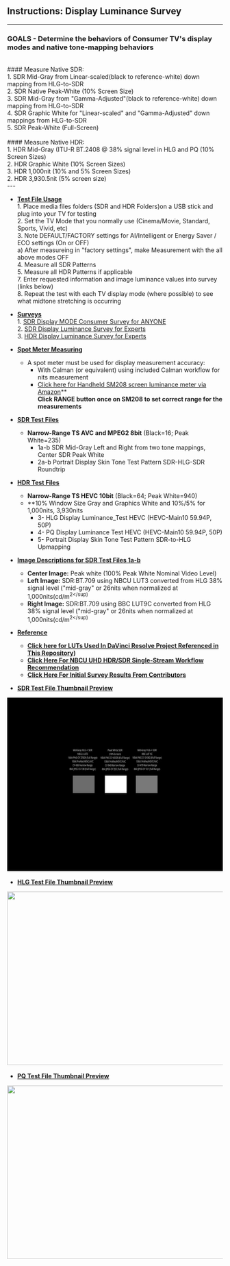 ## Instructions: Display Luminance Survey<br/>
---
### GOALS - Determine the behaviors of Consumer TV's display modes and native tone-mapping behaviors
<br/>
#### Measure Native SDR:<br/>
        1. SDR Mid-Gray from Linear-scaled(black to reference-white) down mapping from HLG-to-SDR<br/>
        2. SDR Native Peak-White (10% Screen Size)<br/>
        3. SDR Mid-Gray from "Gamma-Adjusted"(black to reference-white) down mapping from HLG-to-SDR<br/>
        4. SDR Graphic White for "Linear-scaled" and "Gamma-Adjusted" down mappings from HLG-to-SDR<br/>
        5. SDR Peak-White (Full-Screen)<br/>
<br/>
#### Measure Native HDR:<br/>
        1. HDR Mid-Gray (ITU-R BT.2408 @ 38% signal level in HLG and PQ (10% Screen Sizes) <br/>
        2. HDR Graphic White (10% Screen Sizes)<br/>
        3. HDR 1,000nit (10% and 5% Screen Sizes)<br/>
        2. HDR 3,930.5nit (5% screen size)<br/>
---

* **<ins>Test File Usage<ins>**<br/>
        1. Place media files folders (SDR and HDR Folders)on a USB stick and plug into your TV for testing<br/>
        2. Set the TV Mode that you normally use (Cinema/Movie, Standard, Sports, Vivid, etc)<br/>
        3. Note DEFAULT/FACTORY settings for AI/Intelligent or Energy Saver / ECO settings (On or OFF)<br/>
                a) After measureing in "factory settings", make Measurement with the all above modes OFF<br/>
        4. Measure all SDR Patterns<br/>
        5. Measure all HDR Patterns if applicable<br/>
        7. Enter requested information and image luminance values into survey (links below)<br/>
        8. Repeat the test with each TV display mode (where possible) to see what midtone stretching is occurring<br/>
    
* **<ins>Surveys<ins>**<br/>
        1. [SDR Display MODE Consumer Survey for ANYONE](https://forms.gle/7PX7YSNEz3odWzY29)<br/>
        2. [SDR Display Luminance Survey for Experts](https://forms.gle/MRcGhh8WgQVUkUSJ9)<br/>
        3. [HDR Display Luminance Survey for Experts](https://forms.gle/nFKsyX6bWNLTkdKt6)<br/>
    
* **<ins>Spot Meter Measuring<ins>**
    * A spot meter must be used for display measurement accuracy:
        * With Calman (or equivalent) using included Calman workflow for nits measurement
        * [Click here for Handheld SM208 screen luminance meter via Amazon](https://www.amazon.com/gp/product/B00H050VEI/ref=ppx_yo_dt_b_asin_title_o00_s00?ie=UTF8&psc=1)**<br/>
                **Click RANGE button once on SM208 to set correct range for the measurements**

* **<ins>SDR Test Files<ins>**        
    * **Narrow-Range TS AVC and MPEG2 8bit** (Black=16; Peak White=235)
         * 1a-b SDR Mid-Gray Left and Right from two tone mappings, Center SDR Peak White
         * 2a-b Portrait Display Skin Tone Test Pattern SDR-HLG-SDR Roundtrip 

* **<ins>HDR Test Files<ins>**
    * **Narrow-Range TS HEVC 10bit** (Black=64; Peak White=940)
    * **10% Window Size Gray and Graphics White and 10%/5% for 1,000nits, 3,930nits
         * 3- HLG Display Luminance_Test HEVC  (HEVC-Main10 59.94P, 50P)
         * 4- PQ Display Luminance Test HEVC (HEVC-Main10 59.94P, 50P)
         * 5- Portrait Display Skin Tone Test Pattern SDR-to-HLG Upmapping
 
* **<ins>Image Descriptions for SDR Test Files 1a-b<ins>**
    * **Center Image:** Peak white (100% Peak White Nominal Video Level)
    * **Left Image:** SDR:BT.709 using NBCU LUT3 converted from HLG 38% signal level ("mid-gray" or 26nits when normalized at 1,000nits(cd/m<sup>2</sup)
    * **Right Image:** SDR:BT.709 using BBC LUT9C converted from HLG 38% signal level ("mid-gray" or 26nits when normalized at 1,000nits(cd/m<sup>2</sup)

* **<ins>Reference<ins>**
    * **[Click here for LUTs Used In DaVinci Resolve Project Referenced in This Repository](https://github.com/digitaltvguy/NBCU-HDR-SDR-Single-Stream_Workflow_Recommendation/tree/main/LUTS_for_Software/HLG-to-from-SDR%20-%20Type%20III%20and%20Type%20I/For%20DaVinci%20Resolve%2017%20-%20Video%20Level%20Tag%20Added%20-%20Type%20III))**
    * **[Click Here For NBCU UHD HDR/SDR Single-Stream Workflow Recommendation](https://github.com/digitaltvguy/NBCU-HDR-SDR-Single-Stream_Workflow_Recommendation)**
    * **[Click Here For Initial Survey Results From Contributors](https://www.icloud.com/numbers/040HYTS0GVcpkB3gFGE275p_A#SDR_Display_Luminance_Level_Survey_Tallies)**
  
* **<ins>SDR Test File Thumbnail Preview<ins>**
<p align="center">
  <img width="720" height="405" src="https://github.com/digitaltvguy/SDR-Display-Luminance-Survey/blob/main/Additional_ref_files/thumbnail720SDR.jpg?raw=true">
</p>

* **<ins>HLG Test File Thumbnail Preview<ins>**
<p align="center">
  <img width="720" height="405" src="https://github.com/digitaltvguy/SDR-Display-Luminance-Survey/blob/main/Additional_ref_files/thumbnail720HLG.jpg?raw=true">
</p>

* **<ins>PQ Test File Thumbnail Preview<ins>**
<p align="center">
  <img width="720" height="405" src="https://github.com/digitaltvguy/SDR-Display-Luminance-Survey/blob/main/Additional_ref_files/thumbnail720PQ.jpg?raw=true">
</p>
